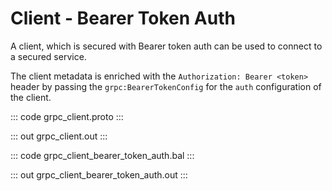 # Client - Bearer Token Auth

A client, which is secured with Bearer token auth can be used to connect to a secured service.

The client metadata is enriched with the `Authorization: Bearer <token>`
header by passing the `grpc:BearerTokenConfig` for the `auth` configuration of the client.

::: code grpc_client.proto :::

::: out grpc_client.out :::

::: code grpc_client_bearer_token_auth.bal :::

::: out grpc_client_bearer_token_auth.out :::
